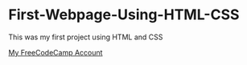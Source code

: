 # First-Webpage-Using-HTML-CSS
 This was my first project using HTML and CSS

[My FreeCodeCamp Account](https://www.freecodecamp.org/ayush_mainali)
